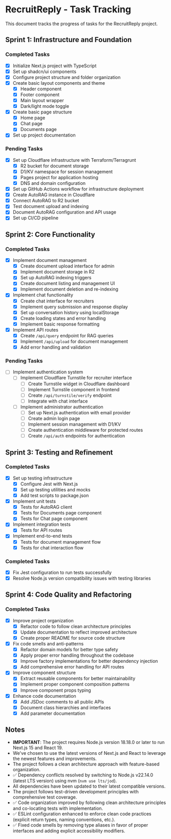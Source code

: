 # RecruitReply - Task Tracking

This document tracks the progress of tasks for the RecruitReply project.

## Sprint 1: Infrastructure and Foundation

### Completed Tasks

- [x] Initialize Next.js project with TypeScript
- [x] Set up shadcn/ui components
- [x] Configure project structure and folder organization
- [x] Create basic layout components and theme
  - [x] Header component
  - [x] Footer component
  - [x] Main layout wrapper
  - [x] Dark/light mode toggle
- [x] Create basic page structure
  - [x] Home page
  - [x] Chat page
  - [x] Documents page
- [x] Set up project documentation

### Pending Tasks

- [x] Set up Cloudflare infrastructure with Terraform/Terragrunt
  - [x] R2 bucket for document storage
  - [x] D1/KV namespace for session management
  - [x] Pages project for application hosting
  - [x] DNS and domain configuration
- [x] Set up GitHub Actions workflow for infrastructure deployment
- [x] Create AutoRAG instance in Cloudflare
- [x] Connect AutoRAG to R2 bucket
- [x] Test document upload and indexing
- [x] Document AutoRAG configuration and API usage
- [x] Set up CI/CD pipeline

## Sprint 2: Core Functionality

### Completed Tasks

- [x] Implement document management
  - [x] Create document upload interface for admin
  - [x] Implement document storage in R2
  - [x] Set up AutoRAG indexing triggers
  - [x] Create document listing and management UI
  - [x] Implement document deletion and re-indexing
- [x] Implement chat functionality
  - [x] Create chat interface for recruiters
  - [x] Implement query submission and response display
  - [x] Set up conversation history using localStorage
  - [x] Create loading states and error handling
  - [x] Implement basic response formatting
- [x] Implement API routes
  - [x] Create `/api/query` endpoint for RAG queries
  - [x] Implement `/api/upload` for document management
  - [x] Add error handling and validation

### Pending Tasks

- [ ] Implement authentication system
  - [ ] Implement Cloudflare Turnstile for recruiter interface
    - [ ] Create Turnstile widget in Cloudflare dashboard
    - [ ] Implement Turnstile component in frontend
    - [ ] Create `/api/turnstile/verify` endpoint
    - [ ] Integrate with chat interface
  - [ ] Implement administrator authentication
    - [ ] Set up Next.js authentication with email provider
    - [ ] Create admin login page
    - [ ] Implement session management with D1/KV
    - [ ] Create authentication middleware for protected routes
    - [ ] Create `/api/auth` endpoints for authentication

## Sprint 3: Testing and Refinement

### Completed Tasks

- [x] Set up testing infrastructure
  - [x] Configure Jest with Next.js
  - [x] Set up testing utilities and mocks
  - [x] Add test scripts to package.json
- [x] Implement unit tests
  - [x] Tests for AutoRAG client
  - [x] Tests for Documents page component
  - [x] Tests for Chat page component
- [x] Implement integration tests
  - [x] Tests for API routes
- [x] Implement end-to-end tests
  - [x] Tests for document management flow
  - [x] Tests for chat interaction flow

### Completed Tasks

- [x] Fix Jest configuration to run tests successfully
- [x] Resolve Node.js version compatibility issues with testing libraries

## Sprint 4: Code Quality and Refactoring

### Completed Tasks

- [x] Improve project organization
  - [x] Refactor code to follow clean architecture principles
  - [x] Update documentation to reflect improved architecture
  - [x] Create proper README for source code structure
- [x] Fix code smells and anti-patterns
  - [x] Refactor domain models for better type safety
  - [x] Apply proper error handling throughout the codebase
  - [x] Improve factory implementations for better dependency injection
  - [x] Add comprehensive error handling for API routes
- [x] Improve component structure
  - [x] Extract reusable components for better maintainability
  - [x] Implement proper component composition patterns
  - [x] Improve component props typing
- [x] Enhance code documentation
  - [x] Add JSDoc comments to all public APIs
  - [x] Document class hierarchies and interfaces
  - [x] Add parameter documentation

## Notes

- **IMPORTANT**: The project requires Node.js version 18.18.0 or later to run Next.js 15 and React 19.
- We've chosen to use the latest versions of Next.js and React to leverage the newest features and improvements.
- The project follows a clean architecture approach with feature-based organization.
- ✅ Dependency conflicts resolved by switching to Node.js v22.14.0 (latest LTS version) using nvm (`nvm use lts/jod`).
- All dependencies have been updated to their latest compatible versions.
- The project follows test-driven development principles with comprehensive test coverage.
- ✅ Code organization improved by following clean architecture principles and co-locating tests with implementation.
- ✅ ESLint configuration enhanced to enforce clean code practices (explicit return types, naming conventions, etc.).
- ✅ Fixed code smells by removing type aliases in favor of proper interfaces and adding explicit accessibility modifiers.
